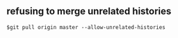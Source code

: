 ## refusing to merge unrelated histories

```
$git pull origin master --allow-unrelated-histories
```


